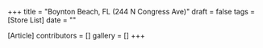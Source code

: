 +++
title = "Boynton Beach, FL (244 N Congress Ave)"
draft = false
tags = [Store List]
date = ""

[Article]
contributors = []
gallery = []
+++